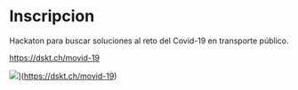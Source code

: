 # Inscripcion


Hackaton para buscar soluciones al reto del Covid-19 en transporte público.


https://dskt.ch/movid-19


![](static/inscripcion.png)](https://dskt.ch/movid-19)

